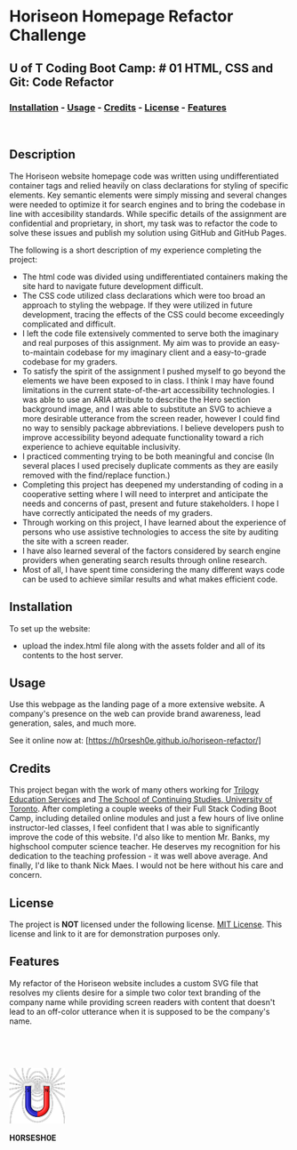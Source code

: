 
# <Your-Project-Title>Horiseon Homepage Refactor Challenge
## U of T Coding Boot Camp: # 01 HTML, CSS and Git: Code Refactor
### [Installation](#installation)  - [Usage](#usage)  - [Credits](#credits)  - [License](#license) - [Features](#Features)
&nbsp;
## Description
The Horiseon website homepage code was written using undifferentiated container tags and relied heavily on class declarations for styling of specific elements.  Key semantic elements were simply missing and several changes were needed to optimize it for search engines and to bring the codebase in line with accesibility standards.  While specific details of the assignment are confidential and proprietary, in short, my task was to refactor the code to solve these issues and publish my solution using GitHub and GitHub Pages. 

The following is a short description of my experience completing the project:

- The html code was divided using undifferentiated containers making the site hard to navigate future development difficult.
- The CSS code utilized class declarations which were too broad an approach to styling the webpage. If they were utilized in future development, tracing the effects of the CSS could become exceedingly complicated and difficult.
- I left the code file extensively commented to serve both the imaginary and real purposes of this assignment. My aim was to provide an easy-to-maintain codebase for my imaginary client and a easy-to-grade codebase for my graders.
- To satisfy the spirit of the assignment I pushed myself to go beyond the elements we have been exposed to in class. I think I may have found limitations in the current state-of-the-art accessibility technologies. I was able to use an ARIA attribute to describe the Hero section background image, and I was able to substitute an SVG to achieve a more desirable utterance from the screen reader, however I could find no way to sensibly package abbreviations. I believe developers push to improve accessibility beyond adequate functionality toward a rich experience to achieve equitable inclusivity.
- I practiced commenting trying to be both meaningful and concise (In several places I used precisely duplicate comments as they are easily removed with the find/replace function.)
- Completing this project has deepened my understanding of coding in a cooperative setting where I will need to interpret and anticipate the needs and concerns of past, present and future stakeholders. I hope I have correctly anticipated the needs of my graders.
- Through working on this project, I have learned about the experience of persons who use assistive technologies to access the site by auditing the site with a screen reader.  
- I have also learned several of the factors considered by search engine providers when generating search results through online research.  
- Most of all, I have spent time considering the many different ways code can be used to achieve similar results and what makes efficient code.


## Installation
To set up the website:
 - upload the index.html file along with the assets folder and all of its contents to the host server. 
## Usage
Use this webpage as the landing page of a more extensive website.  A company's presence on the web can provide brand awareness, lead generation, sales, and much more.  

See it online now at: [https://h0rsesh0e.github.io/horiseon-refactor/]

## Credits
This project began with the work of many others working for [Trilogy Education Services](https://www.trilogyed.com/) and [The School of Continuing Studies, University of Toronto](https://learn.utoronto.ca/). After completing a couple weeks of their Full Stack Coding Boot Camp, including detailed online modules and just a few hours of live online instructor-led classes, I feel confident that I was able to significantly improve the code of this website.  I'd also like to mention Mr. Banks, my highschool computer science teacher.  He deserves my recognition for his dedication to the teaching profession - it was well above average.  And finally, I'd like to thank Nick Maes.  I would not be here without his care and concern.
## License
The project is **NOT** licensed under the following license. [MIT License](License.md).  This license and link to it are for demonstration purposes only.

## Features
My refactor of the Horiseon website includes a custom SVG file that resolves my clients desire for a simple two color text branding of the company name while providing screen readers with content that doesn't lead to an off-color utterance when it is supposed to be the company's name.



&nbsp;

&nbsp;

![H0RSESH0E Magnet](./SmallToroid.png)

**H0RSESH0E**
